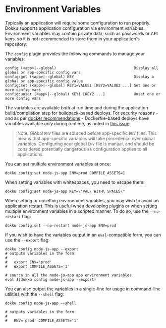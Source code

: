 # Environment Variables

Typically an application will require some configuration to run properly. Dokku supports application configuration via environment variables. Environment variables may contain private data, such as passwords or API keys, so it is not recommended to store them in your application's repository.

The `config` plugin provides the following commands to manage your variables:

```
config (<app>|--global)                                   Display all global or app-specific config vars
config:get (<app>|--global) KEY                           Display a global or app-specific config value
config:set (<app>|--global) KEY1=VALUE1 [KEY2=VALUE2 ...] Set one or more config vars
config:unset (<app>|--global) KEY1 [KEY2 ...]             Unset one or more config vars
```

The variables are available both at run time and during the application build/compilation step for buildpack-based deploys. For security reasons - and as per [docker recommendations](https://github.com/docker/docker/issues/13490) - Dockerfile-based deploys have variables available *only* during runtime, as noted in [this issue](https://github.com/dokku/dokku/issues/1860).

> Note: Global `ENV` files are sourced before app-specific `ENV` files. This means that app-specific variables will take precedence over global variables. Configuring your global `ENV` file is manual, and should be considered potentially dangerous as configuration applies to all applications.

You can set multiple environment variables at once:

```shell
dokku config:set node-js-app ENV=prod COMPILE_ASSETS=1
```

When setting variables with whitespaces, you need to escape them:

```shell
dokku config:set node-js-app KEY=\"VAL\ WITH\ SPACES\"
```

When setting or unsetting environment variables, you may wish to avoid an application restart. This is useful when developing plugins or when setting multiple environment variables in a scripted manner. To do so, use the `--no-restart` flag:

```shell
dokku config:set --no-restart node-js-app ENV=prod
```

If you wish to have the variables output in an `eval`-compatible form, you can use the `--export` flag:

```shell
dokku config node-js-app --export
# outputs variables in the form:
#
#   export ENV='prod'
#   export COMPILE_ASSETS='1'

# source in all the node-js-app app environment variables
eval $(dokku config node-js-app --export)
```

You can also output the variables in a single-line for usage in command-line utilities with the `--shell` flag:

```shell
dokku config node-js-app --shell

# outputs variables in the form:
#
#   ENV='prod' COMPILE_ASSETS='1'
```
